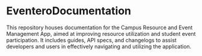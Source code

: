 # EventeroDocumentation
This repository houses documentation for the Campus Resource and Event Management App, aimed at improving resource utilization and student event participation. It includes guides, API specs, and changelogs to assist developers and users in effectively navigating and utilizing the application.
